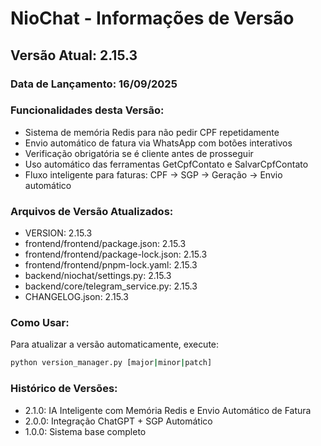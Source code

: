# NioChat - Informações de Versão

## Versão Atual: 2.15.3

### Data de Lançamento: 16/09/2025

### Funcionalidades desta Versão:
- Sistema de memória Redis para não pedir CPF repetidamente
- Envio automático de fatura via WhatsApp com botões interativos
- Verificação obrigatória se é cliente antes de prosseguir
- Uso automático das ferramentas GetCpfContato e SalvarCpfContato
- Fluxo inteligente para faturas: CPF → SGP → Geração → Envio automático

### Arquivos de Versão Atualizados:
- VERSION: 2.15.3
- frontend/frontend/package.json: 2.15.3
- frontend/frontend/package-lock.json: 2.15.3
- frontend/frontend/pnpm-lock.yaml: 2.15.3
- backend/niochat/settings.py: 2.15.3
- backend/core/telegram_service.py: 2.15.3
- CHANGELOG.json: 2.15.3

### Como Usar:
Para atualizar a versão automaticamente, execute:
```bash
python version_manager.py [major|minor|patch]
```

### Histórico de Versões:
- 2.1.0: IA Inteligente com Memória Redis e Envio Automático de Fatura
- 2.0.0: Integração ChatGPT + SGP Automático
- 1.0.0: Sistema base completo
